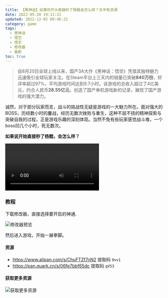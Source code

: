 ```yaml
---
title: 【黑神话】如果你开头直接秒了杨戬会怎么样？文中有资源
date: 2022-05-20 19:11:21
updated: 2022-12-02 09:46:21
category: game
tags:
  - 黑神话
  - 悟空
  - 悟空
  - 修改器
  - 最新
toc: true
---
```


>  自8月20日全球上线以来，国产3A大作《黑神话：悟空》凭借其独特魅力迅速吸引全球玩家关注。在Steam平台上三天内的销量已突破**840万份**，好评率超过97%，平均游戏时间达到9.7小时。该游戏的总收入超过了4亿美元，约合人民币**28.55亿元**，创造了国产单机游戏新的记录，展现了国产游戏的强大潜力。


诚然，对于部分玩家而言，战斗的挑战性无疑是游戏的一大魅力所在。面对强大的BOSS，历经数小时的鏖战，经历无数次挫败与重生，这种不屈不挠的精神探索与突破自我的过程，正是游戏乐趣的深刻体现。当然不免有些玩家感觉战斗难，一个boss凹几个小时，死无数次。


**如果说开始直接秒了杨戬，会怎么样？**

<video src="/img/black-monkey/如果你用风灵月影直接秒了杨戬会怎么样.mp4" controls="controls"></video>

### 教程

下载修改器，直接选择要开启的神通.

<img src="/img/black-monkey/修改器预览.png" alt="修改器预览" style="zoom:100%;" />

然后进入游戏，开始一展拳脚。

#### 资源

- https://www.alipan.com/s/ChuFTZf7nN2 提取码 `9vv1`
- https://pan.quark.cn/s/06fe7bbf65dc 提取码 `qV53`

#### 获取更多资源

<img src="/img/black-monkey/获取更多资源.png" alt="获取更多资源" style="zoom:100%;" />
